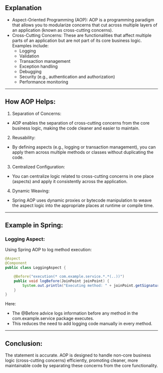 ## Explanation
- Aspect-Oriented Programming (AOP): AOP is a programming paradigm that allows you to modularize concerns that cut across multiple layers of an application (known as cross-cutting concerns). 
- Cross-Cutting Concerns: These are functionalities that affect multiple parts of an application but are not part of its core business logic. Examples include:
  - Logging 
  - Validation 
  - Transaction management
  - Exception handling
  - Debugging
  - Security (e.g., authentication and authorization)
  - Performance monitoring
---
## How AOP Helps:
1. Separation of Concerns:
- AOP enables the separation of cross-cutting concerns from the core business logic, making the code cleaner and easier to maintain.
2. Reusability:
- By defining aspects (e.g., logging or transaction management), you can apply them across multiple methods or classes without duplicating the code.
3. Centralized Configuration:
- You can centralize logic related to cross-cutting concerns in one place (aspects) and apply it consistently across the application.
4. Dynamic Weaving:
- Spring AOP uses dynamic proxies or bytecode manipulation to weave the aspect logic into the appropriate places at runtime or compile time.
---
## Example in Spring:
### Logging Aspect:
Using Spring AOP to log method execution:
```java
@Aspect
@Component
public class LoggingAspect {

    @Before("execution(* com.example.service.*.*(..))")
    public void logBefore(JoinPoint joinPoint) {
        System.out.println("Executing method: " + joinPoint.getSignature().getName());
    }
}
```
Here:
- The @Before advice logs information before any method in the com.example.service package executes.
- This reduces the need to add logging code manually in every method.
---
## Conclusion:
The statement is accurate. AOP is designed to handle non-core business logic (cross-cutting concerns) efficiently, promoting cleaner, more maintainable code by separating these concerns from the core functionality.